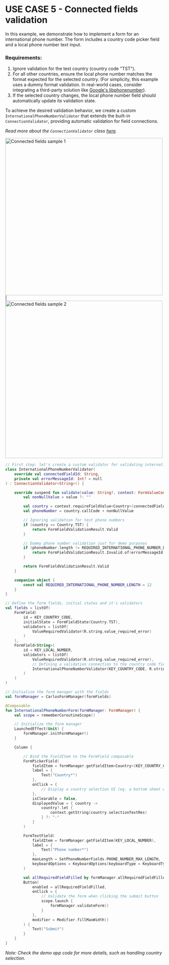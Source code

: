 # USE CASE 5 - Connected fields validation

In this example, we demonstrate how to implement a form for an international phone number. The form includes a country code picker field and a local phone number text input.

### Requirements:
1. Ignore validation for the test country (country code "TST").
2. For all other countries, ensure the local phone number matches the format expected for the selected country. (For simplicity, this example uses a dummy format validation. In real-world cases, consider integrating a third-party solution like [Google's libphonenumber](https://github.com/google/libphonenumber)).
3. If the selected country changes, the local phone number field should automatically update its validation state.

To achieve the desired validation behavior, we create a custom `InternationalPhoneNumberValidator` that extends the built-in `ConnectionValidator`, providing automatic validation for field connections.

_Read more about the `ConnectionValidator` class [here](https://github.com/icellmobilsoft/CarlosFormito/blob/master/README.md#connection-validator)._

<img src="https://github.com/icellmobilsoft/CarlosFormito/blob/master/documentation/images/carlos_connected_fields_validation_sample.png" height="500" alt="Connected fields sample 1"/> | 
<img src="https://github.com/icellmobilsoft/CarlosFormito/blob/master/documentation/images/carlos_connected_fields_validation_sample_filled.png" height="500" alt="Connected fields sample 2"/>

```kotlin
// First step: let's create a custom validator for validating international phone numbers
class InternationalPhoneNumberValidator(
    override val connectedFieldId: String,
    private val errorMessageId: Int? = null
) : ConnectionValidator<String>() {

    override suspend fun validate(value: String?, context: FormValueContext): FormFieldValidationResult {
        val nonNullValue = value ?: ""

        val country = context.requireFieldValue<Country>(connectedFieldId)
        val phoneNumber = country.callCode + nonNullValue

        // Ignoring validation for test phone numbers
        if (country == Country.TST) {
            return FormFieldValidationResult.Valid
        }

        // Dummy phone number validation just for demo purposes
        if (phoneNumber.length != REQUIRED_INTERNATIONAL_PHONE_NUMBER_LENGTH) {
            return FormFieldValidationResult.Invalid.of(errorMessageId)
        }

        return FormFieldValidationResult.Valid
    }

    companion object {
        const val REQUIRED_INTERNATIONAL_PHONE_NUMBER_LENGTH = 12
    }
}

// Define the form fields, initial states and it's validators
val fields = listOf(
    FormField(
        id = KEY_COUNTRY_CODE,
        initialState = FormFieldState(Country.TST),
        validators = listOf(
            ValueRequiredValidator(R.string.value_required_error)
        )
    ),
    FormField<String>(
        id = KEY_LOCAL_NUMBER,
        validators = listOf(
            ValueRequiredValidator(R.string.value_required_error),
            // Defining a validation connection to the country code field by passing the KEY_COUNTRY_CODE field id
            InternationalPhoneNumberValidator(KEY_COUNTRY_CODE, R.string.invalid_phone_number_error)
        )
    )
)

// Initialize the form manager with the fields
val formManager = CarlosFormManager(formFields)

@Composable
fun InternationalPhoneNumberForm(formManager: FormManager) {
    val scope = rememberCoroutineScope()

    // Initialize the form manager
    LaunchedEffect(Unit) {
        formManager.initFormManager()
    }

    Column {

        // Bind the FieldItem to the FormField composable
        FormPickerField(
            fieldItem = formManager.getFieldItem<Country>(KEY_COUNTRY_CODE),
            label = {
                Text("Country*")
            },
            onClick = {
                // Display a country selection UI (eg. a bottom sheet with a list of countries)
            },
            isClearable = false,
            displayedValue = { country ->
                country?.let {
                    context.getString(country.selectionTextRes)
                } ?: "-"
            }
        )

        FormTextField(
            fieldItem = formManager.getFieldItem(KEY_LOCAL_NUMBER),
            label = {
                Text("Phone number*")
            },
            maxLength = SetPhoneNumberFields.PHONE_NUMBER_MAX_LENGTH,
            keyboardOptions = KeyboardOptions(keyboardType = KeyboardType.Phone)
        )

        val allRequiredFieldFilled by formManager.allRequiredFieldFilled.collectAsState()
        Button(
            enabled = allRequiredFieldFilled,
            onClick = {
                // Validate the form when clicking the submit button
                scope.launch {
                    formManager.validateForm()
                }
            },
            modifier = Modifier.fillMaxWidth()
        ) {
            Text("Submit")
        }
    }
}
```

_Note: Check the demo app code for more details, such as handling country selection._

